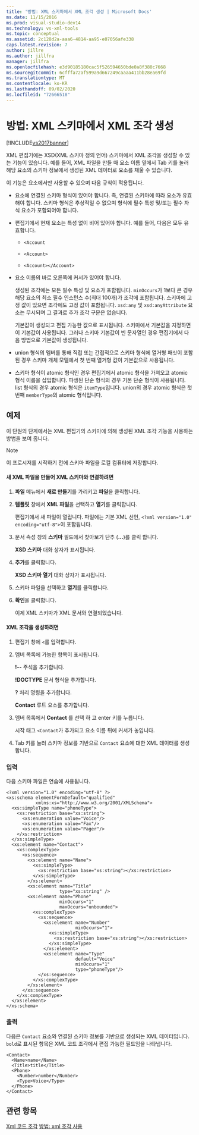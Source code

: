 ```yaml
---
title: '방법: XML 스키마에서 XML 조각 생성 | Microsoft Docs'
ms.date: 11/15/2016
ms.prod: visual-studio-dev14
ms.technology: vs-xml-tools
ms.topic: conceptual
ms.assetid: 2c128d2a-aaa6-4814-aa95-e07056afe338
caps.latest.revision: 7
author: jillre
ms.author: jillfra
manager: jillfra
ms.openlocfilehash: e3d90185180cac5f526594650bde0a8f380c7668
ms.sourcegitcommit: 6cfffa72af599a9d667249caaaa411bb28ea69fd
ms.translationtype: MT
ms.contentlocale: ko-KR
ms.lasthandoff: 09/02/2020
ms.locfileid: "72666518"
---
```

# <a name="how-to-generate-an-xml-snippet-from-an-xml-schema"></a>방법: XML 스키마에서 XML 조각 생성
[!INCLUDE[vs2017banner](../includes/vs2017banner.md)]

XML 편집기에는 XSD(XML 스키마 정의 언어) 스키마에서 XML 조각을 생성할 수 있는 기능이 있습니다. 예를 들어, XML 파일을 만들 때 요소 이름 옆에서 Tab 키를 눌러 해당 요소의 스키마 정보에서 생성된 XML 데이터로 요소를 채울 수 있습니다.

 이 기능은 요소에서만 사용할 수 있으며 다음 규칙이 적용됩니다.

- 요소에 연결된 스키마 형식이 있어야 합니다. 즉, 연결된 스키마에 따라 요소가 유효해야 합니다. 스키마 형식은 추상적일 수 없으며 형식에 필수 특성 및/또는 필수 자식 요소가 포함되어야 합니다.

- 편집기에서 현재 요소는 특성 없이 비어 있어야 합니다. 예를 들어, 다음은 모두 유효합니다.

  - `<Account`

  - `<Account>`

  - `<Account></Account>`

- 요소 이름의 바로 오른쪽에 커서가 있어야 합니다.

  생성된 조각에는 모든 필수 특성 및 요소가 포함됩니다. `minOccurs`가 1보다 큰 경우 해당 요소의 최소 필수 인스턴스 수(최대 100개)가 조각에 포함됩니다. 스키마에 고정 값이 있으면 조각에도 고정 값이 포함됩니다. `xsd:any` 및 `xsd:anyAttribute` 요소는 무시되며 그 결과로 추가 조각 구문은 없습니다.

  기본값이 생성되고 편집 가능한 값으로 표시됩니다. 스키마에서 기본값을 지정하면 이 기본값이 사용됩니다. 그러나 스키마 기본값이 빈 문자열인 경우 편집기에서 다음 방법으로 기본값이 생성됩니다.

- union 형식의 멤버를 통해 직접 또는 간접적으로 스키마 형식에 열거형 패싯이 포함된 경우 스키마 개체 모델에서 첫 번째 열거형 값이 기본값으로 사용됩니다.

- 스키마 형식이 atomic 형식인 경우 편집기에서 atomic 형식을 가져오고 atomic 형식 이름을 삽입합니다. 파생된 단순 형식의 경우 기본 단순 형식이 사용됩니다. list 형식의 경우 atomic 형식은 `itemType`입니다. union의 경우 atomic 형식은 첫 번째 `memberType`의 atomic 형식입니다.

## <a name="example"></a>예제
 이 단원의 단계에서는 XML 편집기의 스키마에 의해 생성된 XML 조각 기능을 사용하는 방법을 보여 줍니다.

> [!NOTE]
> 이 프로시저를 시작하기 전에 스키마 파일을 로컬 컴퓨터에 저장합니다.

#### <a name="to-create-a-new-xml-file-and-associate-it-with-an-xml-schema"></a>새 XML 파일을 만들어 XML 스키마와 연결하려면

1. **파일** 메뉴에서 **새로 만들기**를 가리키고 **파일**을 클릭합니다.

2. **템플릿** 창에서 **XML 파일**을 선택하고 **열기**를 클릭합니다.

     편집기에서 새 파일이 열립니다. 파일에는 기본 XML 선언, `<?xml version="1.0" encoding="utf-8">`이 포함됩니다.

3. 문서 속성 창의 **스키마** 필드에서 찾아보기 단추 (**...**)를 클릭 합니다.

     **XSD 스키마** 대화 상자가 표시됩니다.

4. **추가**를 클릭합니다.

     **XSD 스키마 열기** 대화 상자가 표시됩니다.

5. 스키마 파일을 선택하고 **열기**를 클릭합니다.

6. **확인**을 클릭합니다.

     이제 XML 스키마가 XML 문서와 연결되었습니다.

#### <a name="to-generate-an-xml-snippet"></a>XML 조각을 생성하려면

1. 편집기 창에 `<`를 입력합니다.

2. 멤버 목록에 가능한 항목이 표시됩니다.

     **!--** 주석을 추가합니다.

     **!DOCTYPE** 문서 형식을 추가합니다.

     **?** 처리 명령을 추가합니다.

     **Contact** 루트 요소를 추가합니다.

3. 멤버 목록에서 **Contact** 를 선택 하 고 enter 키를 누릅니다.

     시작 태그 `<Contact`가 추가되고 요소 이름 뒤에 커서가 놓입니다.

4. Tab 키를 눌러 스키마 정보를 기반으로 `Contact` 요소에 대한 XML 데이터를 생성합니다.

### <a name="input"></a>입력
 다음 스키마 파일은 연습에 사용됩니다.

```
<?xml version="1.0" encoding="utf-8" ?>
<xs:schema elementFormDefault="qualified"
           xmlns:xs="http://www.w3.org/2001/XMLSchema">
  <xs:simpleType name="phoneType">
    <xs:restriction base="xs:string">
      <xs:enumeration value="Voice"/>
      <xs:enumeration value="Fax"/>
      <xs:enumeration value="Pager"/>
    </xs:restriction>
  </xs:simpleType>
  <xs:element name="Contact">
    <xs:complexType>
      <xs:sequence>
        <xs:element name="Name">
          <xs:simpleType>
            <xs:restriction base="xs:string"></xs:restriction>
          </xs:simpleType>
        </xs:element>
        <xs:element name="Title"
                    type="xs:string" />
        <xs:element name="Phone"
                    minOccurs="1"
                    maxOccurs="unbounded">
          <xs:complexType>
            <xs:sequence>
              <xs:element name="Number"
                          minOccurs="1">
                <xs:simpleType>
                  <xs:restriction base="xs:string"></xs:restriction>
                </xs:simpleType>
              </xs:element>
              <xs:element name="Type"
                          default="Voice"
                          minOccurs="1"
                          type="phoneType"/>
            </xs:sequence>
          </xs:complexType>
        </xs:element>
      </xs:sequence>
    </xs:complexType>
  </xs:element>
</xs:schema>
```

### <a name="output"></a>출력
 다음은 `Contact` 요소와 연결된 스키마 정보를 기반으로 생성되는 XML 데이터입니다. `bold`로 표시된 항목은 XML 코드 조각에서 편집 가능한 필드임을 나타냅니다.

```
<Contact>
  <Name>name</Name>
  <Title>title</Title>
  <Phone>
    <Number>number</Number>
    <Type>Voice</Type>
  </Phone>
</Contact>
```

## <a name="see-also"></a>관련 항목
 [Xml 코드 조각](../xml-tools/xml-snippets.md) [방법: xml 조각 사용](../xml-tools/how-to-use-xml-snippets.md)
